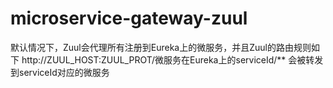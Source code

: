 # microservice-gateway-zuul

 默认情况下，Zuul会代理所有注册到Eureka上的微服务，并且Zuul的路由规则如下 http://ZUUL_HOST:ZUUL_PROT/微服务在Eureka上的serviceId/** 会被转发到serviceId对应的微服务
 
 